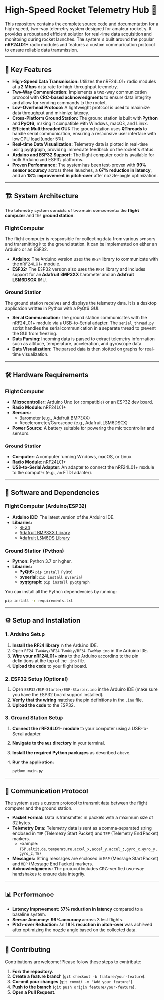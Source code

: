 # High-Speed Rocket Telemetry Hub 🚀

This repository contains the complete source code and documentation for a high-speed, two-way telemetry system designed for amateur rocketry. It provides a robust and efficient solution for real-time data acquisition and monitoring during rocket launches. The system is built around the popular **nRF24L01+** radio modules and features a custom communication protocol to ensure reliable data transmission.

-----

## 🌟 Key Features

  * **High-Speed Data Transmission:** Utilizes the nRF24L01+ radio modules at a **2 Mbps** data rate for high-throughput telemetry.
  * **Two-Way Communication:** Implements a two-way communication protocol with **CRC-based acknowledgments** to ensure data integrity and allow for sending commands to the rocket.
  * **Low-Overhead Protocol:** A lightweight protocol is used to maximize data throughput and minimize latency.
  * **Cross-Platform Ground Station:** The ground station is built with **Python** and **PyQt6**, making it compatible with Windows, macOS, and Linux.
  * **Efficient Multithreaded GUI:** The ground station uses **QThreads** to handle serial communication, ensuring a responsive user interface with low CPU load (under 5%).
  * **Real-time Data Visualization:** Telemetry data is plotted in real-time using pyqtgraph, providing immediate feedback on the rocket's status.
  * **Arduino and ESP32 Support:** The flight computer code is available for both Arduino and ESP32 platforms.
  * **Proven Performance:** The system has been test-proven with **99% sensor accuracy** across three launches, a **67% reduction in latency**, and an **18% improvement in pitch-over** after nozzle-angle optimization.

-----

## 🏗️ System Architecture

The telemetry system consists of two main components: the **flight computer** and the **ground station**.

### Flight Computer

The flight computer is responsible for collecting data from various sensors and transmitting it to the ground station. It can be implemented on either an Arduino or an ESP32.

  * **Arduino:** The Arduino version uses the `RF24` library to communicate with the nRF24L01+ module.
  * **ESP32:** The ESP32 version also uses the `RF24` library and includes support for an **Adafruit BMP3XX** barometer and an **Adafruit LSM6DSOX** IMU.

### Ground Station

The ground station receives and displays the telemetry data. It is a desktop application written in Python with a PyQt6 GUI.

  * **Serial Communication:** The ground station communicates with the nRF24L01+ module via a USB-to-Serial adapter. The `serial_thread.py` script handles the serial communication in a separate thread to prevent the GUI from freezing.
  * **Data Parsing:** Incoming data is parsed to extract telemetry information such as altitude, temperature, acceleration, and gyroscope data.
  * **Data Visualization:** The parsed data is then plotted on graphs for real-time visualization.

-----

## 🛠️ Hardware Requirements

### Flight Computer

  * **Microcontroller:** Arduino Uno (or compatible) or an ESP32 dev board.
  * **Radio Module:** nRF24L01+
  * **Sensors:**
      * Barometer (e.g., Adafruit BMP3XX)
      * Accelerometer/Gyroscope (e.g., Adafruit LSM6DSOX)
  * **Power Source:** A battery suitable for powering the microcontroller and sensors.

### Ground Station

  * **Computer:** A computer running Windows, macOS, or Linux.
  * **Radio Module:** nRF24L01+
  * **USB-to-Serial Adapter:** An adapter to connect the nRF24L01+ module to the computer (e.g., an FTDI adapter).

-----

## 💾 Software and Dependencies

### Flight Computer (Arduino/ESP32)

  * **Arduino IDE:** The latest version of the Arduino IDE.
  * **Libraries:**
      * [RF24](https://github.com/nRF24/RF24)
      * [Adafruit BMP3XX Library](https://github.com/adafruit/Adafruit_BMP3XX)
      * [Adafruit LSM6DS Library](https://github.com/adafruit/Adafruit_LSM6DS)

### Ground Station (Python)

  * **Python:** Python 3.7 or higher.
  * **Libraries:**
      * **PyQt6:** `pip install PyQt6`
      * **pyserial:** `pip install pyserial`
      * **pyqtgraph:** `pip install pyqtgraph`

You can install all the Python dependencies by running:

```bash
pip install -r requirements.txt
```

-----

## ⚙️ Setup and Installation

### 1\. Arduino Setup

1.  **Install the RF24 library** in the Arduino IDE.
2.  Open `RF24_TwoWay/RF24_TwoWay/RF24_TwoWay.ino` in the Arduino IDE.
3.  **Wire your nRF24L01+ pins** to the Arduino according to the pin definitions at the top of the `.ino` file.
4.  **Upload the code** to your flight board.

### 2\. ESP32 Setup (Optional)

1.  Open `ESP32/ESP-Starter/ESP-Starter.ino` in the Arduino IDE (make sure you have the ESP32 board support installed).
2.  **Verify that the wiring** matches the pin definitions in the `.ino` file.
3.  **Upload the code** to the ESP32.

### 3\. Ground Station Setup

1.  **Connect the nRF24L01+ module** to your computer using a USB-to-Serial adapter.

2.  **Navigate to the `GUI` directory** in your terminal.

3.  **Install the required Python packages** as described above.

4.  **Run the application:**

    ```bash
    python main.py
    ```

-----

## 📡 Communication Protocol

The system uses a custom protocol to transmit data between the flight computer and the ground station.

  * **Packet Format:** Data is transmitted in packets with a maximum size of 32 bytes.
  * **Telemetry Data:** Telemetry data is sent as a comma-separated string enclosed in `TSP` (Telemetry Start Packet) and `TEP` (Telemetry End Packet) markers.
      * Example: `TSP,altitude,temperature,accel_x,accel_y,accel_z,gyro_x,gyro_y,gyro_z,TEP`
  * **Messages:** String messages are enclosed in `MSP` (Message Start Packet) and `MEP` (Message End Packet) markers.
  * **Acknowledgments:** The protocol includes CRC-verified two-way handshakes to ensure data integrity.

-----

## 📊 Performance

  * **Latency Improvement:** **67% reduction in latency** compared to a baseline system.
  * **Sensor Accuracy:** **99% accuracy** across 3 test flights.
  * **Pitch-over Reduction:** An **18% reduction in pitch-over** was achieved after optimizing the nozzle angle based on the collected data.

-----

## 🤝 Contributing

Contributions are welcome\! Please follow these steps to contribute:

1.  **Fork the repository.**
2.  **Create a feature branch** (`git checkout -b feature/your-feature`).
3.  **Commit your changes** (`git commit -m "Add your feature"`).
4.  **Push to the branch** (`git push origin feature/your-feature`).
5.  **Open a Pull Request.**

